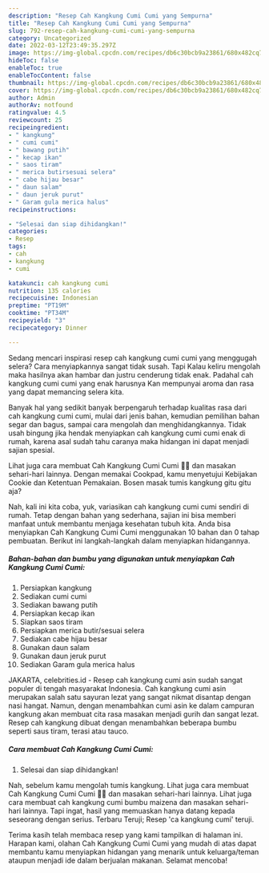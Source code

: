 ```yaml
---
description: "Resep Cah Kangkung Cumi Cumi yang Sempurna"
title: "Resep Cah Kangkung Cumi Cumi yang Sempurna"
slug: 792-resep-cah-kangkung-cumi-cumi-yang-sempurna
category: Uncategorized
date: 2022-03-12T23:49:35.297Z
image: https://img-global.cpcdn.com/recipes/db6c30bcb9a23861/680x482cq70/cah-kangkung-cumi-cumi-foto-resep-utama.jpg
hideToc: false
enableToc: true
enableTocContent: false
thumbnail: https://img-global.cpcdn.com/recipes/db6c30bcb9a23861/680x482cq70/cah-kangkung-cumi-cumi-foto-resep-utama.jpg
cover: https://img-global.cpcdn.com/recipes/db6c30bcb9a23861/680x482cq70/cah-kangkung-cumi-cumi-foto-resep-utama.jpg
author: Admin
authorAv: notfound
ratingvalue: 4.5
reviewcount: 25
recipeingredient:
- " kangkung"
- " cumi cumi"
- " bawang putih"
- " kecap ikan"
- " saos tiram"
- " merica butirsesuai selera"
- " cabe hijau besar"
- " daun salam"
- " daun jeruk purut"
- " Garam gula merica halus"
recipeinstructions:

- "Selesai dan siap dihidangkan!"
categories:
- Resep
tags:
- cah
- kangkung
- cumi

katakunci: cah kangkung cumi 
nutrition: 135 calories
recipecuisine: Indonesian
preptime: "PT19M"
cooktime: "PT34M"
recipeyield: "3"
recipecategory: Dinner

---
```



Sedang mencari inspirasi resep cah kangkung cumi cumi yang menggugah selera? Cara menyiapkannya sangat tidak susah. Tapi Kalau keliru mengolah maka hasilnya akan hambar dan justru cenderung tidak enak. Padahal cah kangkung cumi cumi yang enak harusnya Kan mempunyai aroma dan rasa yang dapat memancing selera kita.


Banyak hal yang sedikit banyak berpengaruh terhadap kualitas rasa dari cah kangkung cumi cumi, mulai dari jenis bahan, kemudian pemilihan bahan segar dan bagus, sampai cara mengolah dan menghidangkannya. Tidak usah bingung jika hendak menyiapkan cah kangkung cumi cumi enak di rumah, karena asal sudah tahu caranya maka hidangan ini dapat menjadi sajian spesial.

Lihat juga cara membuat Cah Kangkung Cumi Cumi 🌿🐙 dan masakan sehari-hari lainnya. Dengan memakai Cookpad, kamu menyetujui Kebijakan Cookie dan Ketentuan Pemakaian. Bosen masak tumis kangkung gitu gitu aja?


Nah, kali ini kita coba, yuk, variasikan cah kangkung cumi cumi sendiri di rumah. Tetap dengan bahan yang sederhana, sajian ini bisa memberi manfaat untuk membantu menjaga kesehatan tubuh kita. Anda bisa menyiapkan Cah Kangkung Cumi Cumi menggunakan 10 bahan dan 0 tahap pembuatan. Berikut ini langkah-langkah dalam menyiapkan hidangannya.

<!--inarticleads1-->

##### Bahan-bahan dan bumbu yang digunakan untuk menyiapkan Cah Kangkung Cumi Cumi:

1. Persiapkan  kangkung
1. Sediakan  cumi cumi
1. Sediakan  bawang putih
1. Persiapkan  kecap ikan
1. Siapkan  saos tiram
1. Persiapkan  merica butir/sesuai selera
1. Sediakan  cabe hijau besar
1. Gunakan  daun salam
1. Gunakan  daun jeruk purut
1. Sediakan  Garam gula merica halus


JAKARTA, celebrities.id - Resep cah kangkung cumi asin sudah sangat populer di tengah masyarakat Indonesia. Cah kangkung cumi asin merupakan salah satu sayuran lezat yang sangat nikmat disantap dengan nasi hangat. Namun, dengan menambahkan cumi asin ke dalam campuran kangkung akan membuat cita rasa masakan menjadi gurih dan sangat lezat. Resep cah kangkung dibuat dengan menambahkan beberapa bumbu seperti saus tiram, terasi atau tauco. 

<!--inarticleads2-->

##### Cara membuat Cah Kangkung Cumi Cumi:


1. Selesai dan siap dihidangkan!

Nah, sebelum kamu mengolah tumis kangkung. Lihat juga cara membuat Cah Kangkung Cumi Cumi 🌿🐙 dan masakan sehari-hari lainnya. Lihat juga cara membuat cah kangkung cumi bumbu maizena dan masakan sehari-hari lainnya. Tapi ingat, hasil yang memuaskan hanya datang kepada seseorang dengan serius. Terbaru Teruji; Resep &#39;ca kangkung cumi&#39; teruji. 

Terima kasih telah membaca resep yang kami tampilkan di halaman ini. Harapan kami, olahan Cah Kangkung Cumi Cumi yang mudah di atas dapat membantu kamu menyiapkan hidangan yang menarik untuk keluarga/teman ataupun menjadi ide dalam berjualan makanan. Selamat mencoba!
